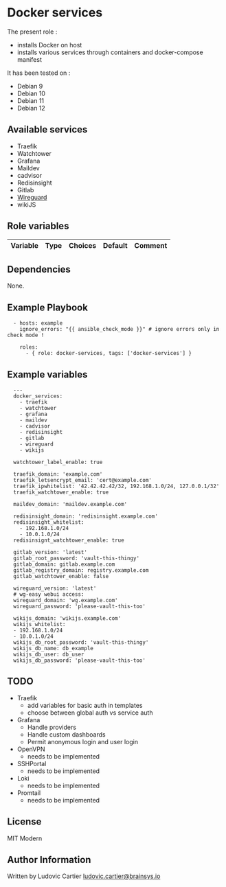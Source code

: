 Docker services
===============

The present role :
  - installs Docker on host
  - installs various services through containers and docker-compose manifest

It has been tested on :
  - Debian 9
  - Debian 10
  - Debian 11
  - Debian 12

Available services
------------------

  - Traefik
  - Watchtower
  - Grafana
  - Maildev
  - cadvisor
  - Redisinsight
  - Gitlab
  - [Wireguard](https://github.com/wg-easy/wg-easy)
  - wikiJS

Role variables
---------------

| Variable                                     | Type    | Choices                                                                            | Default                 | Comment         |
|----------------------------------------------|---------|------------------------------------------------------------------------------------|-------------------------|-----------------|

Dependencies
------------

None.

Example Playbook
----------------

```
  - hosts: example
    ignore_errors: "{{ ansible_check_mode }}" # ignore errors only in check mode !

    roles:
      - { role: docker-services, tags: ['docker-services'] }
```

Example variables
-----------------

```
  ---
  docker_services:
    - traefik
    - watchtower
    - grafana
    - maildev
    - cadvisor
    - redisinsight
    - gitlab
    - wireguard
    - wikijs

  watchtower_label_enable: true

  traefik_domain: 'example.com'
  traefik_letsencrypt_email: 'cert@example.com'
  traefik_ipwhitelist: '42.42.42.42/32, 192.168.1.0/24, 127.0.0.1/32'
  traefik_watchtower_enable: true

  maildev_domain: 'maildev.example.com'

  redisinsight_domain: 'redisinsight.example.com'
  redisinsight_whitelist:
    - 192.168.1.0/24
    - 10.0.1.0/24
  redisinsignt_watchtower_enable: true

  gitlab_version: 'latest'
  gitlab_root_password: 'vault-this-thingy'
  gitlab_domain: gitlab.example.com
  gitlab_registry_domain: registry.example.com
  gitlab_watchtower_enable: false

  wireguard_version: 'latest'
  # wg-easy webui access:
  wireguard_domain: 'wg.example.com'
  wireguard_password: 'please-vault-this-too'

  wikijs_domain: 'wikijs.example.com'
  wikijs_whitelist:
  - 192.168.1.0/24
  - 10.0.1.0/24
  wikijs_db_root_password: 'vault-this-thingy'
  wikijs_db_name: db_example
  wikijs_db_user: db_user
  wikijs_db_password: 'please-vault-this-too'
```

TODO
----

- Traefik
  - add variables for basic auth in templates
  - choose between global auth vs service auth
- Grafana
  - Handle providers
  - Handle custom dashboards
  - Permit anonymous login and user login
- OpenVPN
  - needs to be implemented
- SSHPortal
  - needs to be implemented
- Loki
  - needs to be implemented
- Promtail
  - needs to be implemented

License
-------

MIT Modern

Author Information
------------------

Written by Ludovic Cartier <ludovic.cartier@brainsys.io>
